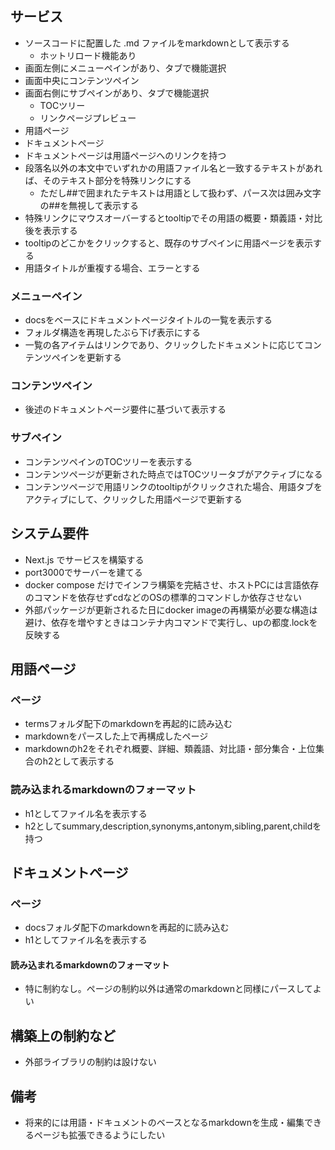## サービス
- ソースコードに配置した .md ファイルをmarkdownとして表示する
    - ホットリロード機能あり
- 画面左側にメニューペインがあり、タブで機能選択
- 画面中央にコンテンツペイン
- 画面右側にサブペインがあり、タブで機能選択
    - TOCツリー
    - リンクページプレビュー
- 用語ページ
- ドキュメントページ
- ドキュメントページは用語ページへのリンクを持つ
- 段落名以外の本文中でいずれかの用語ファイル名と一致するテキストがあれば、そのテキスト部分を特殊リンクにする
  - ただし##で囲まれたテキストは用語として扱わず、パース次は囲み文字の##を無視して表示する
- 特殊リンクにマウスオーバーするとtooltipでその用語の概要・類義語・対比後を表示する
- tooltipのどこかをクリックすると、既存のサブペインに用語ページを表示する
- 用語タイトルが重複する場合、エラーとする
### メニューペイン
- docsをベースにドキュメントページタイトルの一覧を表示する
- フォルダ構造を再現したぶら下げ表示にする
- 一覧の各アイテムはリンクであり、クリックしたドキュメントに応じてコンテンツペインを更新する
### コンテンツペイン
- 後述のドキュメントページ要件に基づいて表示する
### サブペイン
- コンテンツペインのTOCツリーを表示する
- コンテンツページが更新された時点ではTOCツリータブがアクティブになる
- コンテンツページで用語リンクのtooltipがクリックされた場合、用語タブをアクティブにして、クリックした用語ページで更新する

## システム要件
- Next.js でサービスを構築する
- port3000でサーバーを建てる
- docker compose だけでインフラ構築を完結させ、ホストPCには言語依存のコマンドを依存せずcdなどのOSの標準的コマンドしか依存させない
- 外部パッケージが更新されるた日にdocker imageの再構築が必要な構造は避け、依存を増やすときはコンテナ内コマンドで実行し、upの都度.lockを反映する

## 用語ページ
### ページ
- termsフォルダ配下のmarkdownを再起的に読み込む
- markdownをパースした上で再構成したページ
- markdownのh2をそれぞれ概要、詳細、類義語、対比語・部分集合・上位集合のh2として表示する
### 読み込まれるmarkdownのフォーマット
- h1としてファイル名を表示する
- h2としてsummary,description,synonyms,antonym,sibling,parent,childを持つ

## ドキュメントページ
### ページ
- docsフォルダ配下のmarkdownを再起的に読み込む
- h1としてファイル名を表示する
#### 読み込まれるmarkdownのフォーマット
- 特に制約なし。ページの制約以外は通常のmarkdownと同様にパースしてよい

## 構築上の制約など
- 外部ライブラリの制約は設けない
## 備考
- 将来的には用語・ドキュメントのベースとなるmarkdownを生成・編集できるページも拡張できるようにしたい
